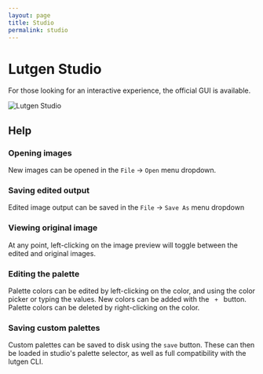 ```yaml
---
layout: page
title: Studio
permalink: studio
---
```


# Lutgen Studio

For those looking for an interactive experience, the official GUI is available.

<img alt="Lutgen Studio" src="https://github.com/user-attachments/assets/436ece7a-b59f-404d-a6d6-6c0e754355f2" />

## Help

### Opening images

New images can be opened in the `File` -> `Open` menu dropdown.

### Saving edited output

Edited image output can be saved in the `File` -> `Save As` menu dropdown

### Viewing original image

At any point, left-clicking on the image preview will toggle between the edited and original images.

### Editing the palette

Palette colors can be edited by left-clicking on the color, and using the color picker or typing the values.
New colors can be added with the `  +  ` button. Palette colors can be deleted by right-clicking on the color.

### Saving custom palettes

Custom palettes can be saved to disk using the `save` button.
These can then be loaded in studio's palette selector, as well as full compatibility with the lutgen CLI.
